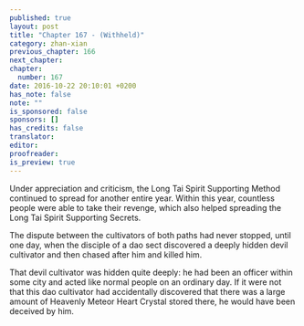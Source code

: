 ```yaml
---
published: true
layout: post
title: "Chapter 167 - (Withheld)"
category: zhan-xian
previous_chapter: 166
next_chapter:
chapter:
  number: 167
date: 2016-10-22 20:10:01 +0200
has_note: false
note: ""
is_sponsored: false
sponsors: []
has_credits: false
translator:
editor:
proofreader:
is_preview: true
---
```

Under appreciation and criticism, the Long Tai Spirit Supporting Method continued to spread for another entire year. Within this year, countless people were able to take their revenge, which also helped spreading the Long Tai Spirit Supporting Secrets.

The dispute between the cultivators of both paths had never stopped, until one day, when the disciple of a dao sect discovered a deeply hidden devil cultivator and then chased after him and killed him.

That devil cultivator was hidden quite deeply: he had been an officer within some city and acted like normal people on an ordinary day. If it were not that this dao cultivator had accidentally discovered that there was a large amount of Heavenly Meteor Heart Crystal stored there, he would have been deceived by him. 
